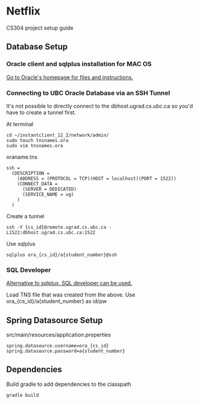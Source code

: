 # Netflix
CS304 project setup guide

## Database Setup
### Oracle client and sqlplus installation for MAC OS
[Go to Oracle's homepage for files and instructions.](http://www.oracle.com/technetwork/topics/intel-macsoft-096467.html, "Oracle client")

### Connecting to UBC Oracle Database via an SSH Tunnel
It's not possible to directly connect to the dbhost.ugrad.cs.ubc.ca so you'd have to create a tunnel first.

At terminal
```
cd ~/instantclient_12_2/network/admin/
sudo touch tnsnames.ora
sudo vim tnsnames.ora
```
oraname.tns
```
ssh =
  (DESCRIPTION =
    (ADDRESS = (PROTOCOL = TCP)(HOST = localhost)(PORT = 1522))
    (CONNECT_DATA =
      (SERVER = DEDICATED)
      (SERVICE_NAME = ug)
    )
  )
```
Create a tunnel 
```
ssh -Y {cs_id}@remote.ugrad.cs.ubc.ca -L1522:dbhost.ugrad.cs.ubc.ca:1522
```
Use sqlplus
```
sqlplus ora_{cs_id}/a{student_number}@ssh
```
### SQL Developer
[Alternative to sqlplus, SQL developer can be used.](http://www.oracle.com/technetwork/developer-tools/sql-developer/overview/index.html, "Sql Developer")

Load TNS file that was created from the above.
Use ora_{cs_id}/a{student_number} as id/pw

## Spring Datasource Setup
src/main/resources/application.properties

```
spring.datasource.username=ora_{cs_id}
spring.datasource.password=a{student_number}
```

## Dependencies
Build gradle to add dependencies to the classpath
```
gradle build
```
